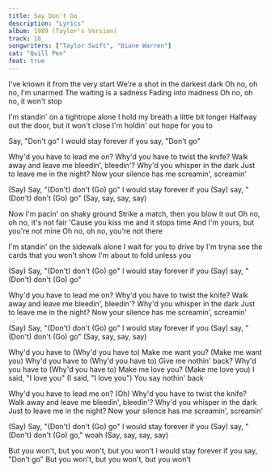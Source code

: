 ```yaml
---
title: Say Don't Go
description: "Lyrics"
album: 1989 (Taylor's Version)
track: 18
songwriters: ["Taylor Swift", "Diane Warren"]
cat: "Quill Pen"
feat: true
---
```


<p className="verse-one">
I've known it from the very start
We're a shot in the darkest dark
Oh no, oh no, I'm unarmed
The waiting is a sadness
Fading into madness
Oh no, oh no, it won't stop
</p>
<p className="refrain">
I'm standin' on a tightrope alone
I hold my breath a little bit longer
Halfway out the door, but it won't close
I'm holdin' out hope for you to
</p>
<p className="pre-chorus">
Say, "Don't go"
I would stay forever if you say, "Don't go"
</p>
<p className="chorus">
Why'd you have to lead me on?
Why'd you have to twist the knife?
Walk away and leave me bleedin', bleedin'?
Why'd you whisper in the dark
Just to leave me in the night?
Now your silence has me screamin', screamin'
</p>
<p className="post-chorus">
(Say) Say, "(Don't) don't (Go) go"
I would stay forever if you (Say) say, "(Don't) don't (Go) go"
(Say, say, say, say)
</p>
<p className="verse-two">
Now I'm pacin' on shaky ground
Strike a match, then you blow it out
Oh no, oh no, it's not fair
'Cause you kiss me and it stops time
And I'm yours, but you're not mine
Oh no, oh no, you're not there
</p>
<p className="refrain">
I'm standin' on the sidewalk alone
I wait for you to drive by
I'm tryna see the cards that you won't show
I'm about to fold unless you
</p>
<p className="pre-chorus">
(Say) Say, "(Don't) don't (Go) go"
I would stay forever if you (Say) say, "(Don't) don't (Go) go"
</p>
<p className="chorus">
Why'd you have to lead me on?
Why'd you have to twist the knife?
Walk away and leave me bleedin', bleedin'?
Why'd you whisper in the dark
Just to leave me in the night?
Now your silence has me screamin', screamin'
</p>
<p className="post-chorus">
(Say) Say, "(Don't) don't (Go) go"
I would stay forever if you (Say) say, "(Don't) don't (Go) go"
(Say, say, say, say)
</p>
<p className="bridge">
Why'd you have to (Why'd you have to)
Make me want you? (Make me want you)
Why'd you have to (Why'd you have to)
Give me nothin' back?
Why'd you have to (Why'd you have to)
Make me love you? (Make me love you)
I said, "I love you" (I said, "I love you")
You say nothin' back
</p>
<p className="chorus">
Why'd you have to lead me on? (Oh)
Why'd you have to twist the knife?
Walk away and leave me bleedin', bleedin'?
Why'd you whisper in the dark
Just to leave me in the night?
Now your silence has me screamin', screamin'
</p>
<p className="post-chorus">
(Say) Say, "(Don't) don't (Go) go"
I would stay forever if you (Say) say, "(Don't) don't (Go) go," woah
(Say, say, say, say)
</p>
<p className="outro">
But you won't, but you won't, but you won't
I would stay forever if you say, "Don't go"
But you won't, but you won't, but you won't
</p>
